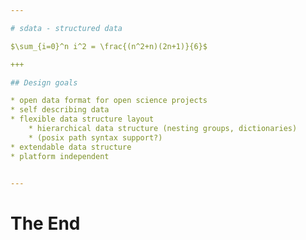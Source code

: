 ```yaml
---

# sdata - structured data

$\sum_{i=0}^n i^2 = \frac{(n^2+n)(2n+1)}{6}$

+++

## Design goals

* open data format for open science projects
* self describing data
* flexible data structure layout
    * hierarchical data structure (nesting groups, dictionaries)
    * (posix path syntax support?)
* extendable data structure
* platform independent


---
```


# The End
